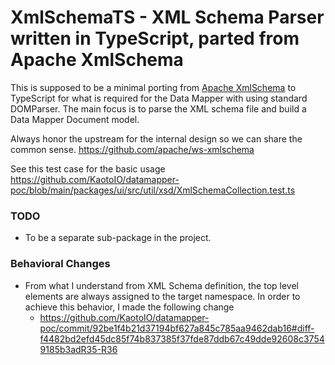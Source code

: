XmlSchemaTS - XML Schema Parser written in TypeScript, parted from Apache XmlSchema 
==============================================

This is supposed to be a minimal porting from [Apache XmlSchema](https://ws.apache.org/xmlschema/)
to TypeScript for what is required for the Data Mapper with using standard DOMParser.
The main focus is to parse the XML schema file and build a Data Mapper Document model.

Always honor the upstream for the internal design so we can share the common sense.
https://github.com/apache/ws-xmlschema

See this test case for the basic usage
https://github.com/KaotoIO/datamapper-poc/blob/main/packages/ui/src/util/xsd/XmlSchemaCollection.test.ts

### TODO
- To be a separate sub-package in the project.

### Behavioral Changes
- From what I understand from XML Schema definition, the top level elements are always assigned to the target namespace. In order to achieve this behavior, I made the following change
  - https://github.com/KaotoIO/datamapper-poc/commit/92be1f4b21d37194bf627a845c785aa9462dab16#diff-f4482bd2efd45dc85f74b837385f37fde87ddb67c49dde92608c37549185b3adR35-R36